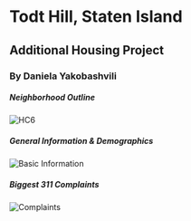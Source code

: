 # Todt Hill, Staten Island
## Additional Housing Project
### By Daniela Yakobashvili 
##### Neighborhood Outline
![HC6](dyakoby.github.io/HC6.png)
##### General Information & Demographics 
![Basic Information](dyakoby.github.io/Basic.png)
##### Biggest 311 Complaints 
![Complaints](dyakoby.github.io/complaints.png)